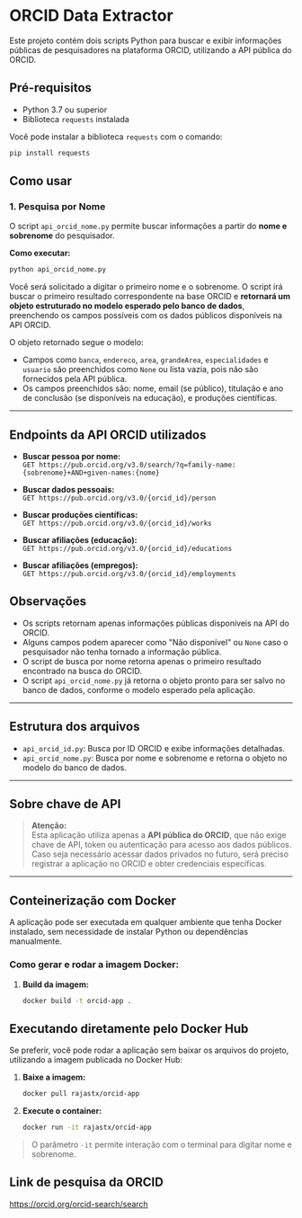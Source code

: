 # ORCID Data Extractor

Este projeto contém dois scripts Python para buscar e exibir informações públicas de pesquisadores na plataforma ORCID, utilizando a API pública do ORCID.

## Pré-requisitos
- Python 3.7 ou superior
- Biblioteca `requests` instalada

Você pode instalar a biblioteca `requests` com o comando:
```bash
pip install requests
```

## Como usar

### 1. Pesquisa por Nome

O script `api_orcid_nome.py` permite buscar informações a partir do **nome e sobrenome** do pesquisador.

**Como executar:**
```bash
python api_orcid_nome.py
```
Você será solicitado a digitar o primeiro nome e o sobrenome.
O script irá buscar o primeiro resultado correspondente na base ORCID e **retornará um objeto estruturado no modelo esperado pelo banco de dados**, preenchendo os campos possíveis com os dados públicos disponíveis na API ORCID.

O objeto retornado segue o modelo:
- Campos como `banca`, `endereco`, `area`, `grandeArea`, `especialidades` e `usuario` são preenchidos como `None` ou lista vazia, pois não são fornecidos pela API pública.
- Os campos preenchidos são: nome, email (se público), titulação e ano de conclusão (se disponíveis na educação), e produções científicas.

---
## Endpoints da API ORCID utilizados

- **Buscar pessoa por nome:**  
  `GET https://pub.orcid.org/v3.0/search/?q=family-name:{sobrenome}+AND+given-names:{nome}`

- **Buscar dados pessoais:**  
  `GET https://pub.orcid.org/v3.0/{orcid_id}/person`

- **Buscar produções científicas:**  
  `GET https://pub.orcid.org/v3.0/{orcid_id}/works`

- **Buscar afiliações (educação):**  
  `GET https://pub.orcid.org/v3.0/{orcid_id}/educations`

- **Buscar afiliações (empregos):**  
  `GET https://pub.orcid.org/v3.0/{orcid_id}/employments`
  
## Observações
- Os scripts retornam apenas informações públicas disponíveis na API do ORCID.
- Alguns campos podem aparecer como "Não disponível" ou `None` caso o pesquisador não tenha tornado a informação pública.
- O script de busca por nome retorna apenas o primeiro resultado encontrado na busca do ORCID.
- O script `api_orcid_nome.py` já retorna o objeto pronto para ser salvo no banco de dados, conforme o modelo esperado pela aplicação.

---

## Estrutura dos arquivos
- `api_orcid_id.py`: Busca por ID ORCID e exibe informações detalhadas.
- `api_orcid_nome.py`: Busca por nome e sobrenome e retorna o objeto no modelo do banco de dados.

---

## Sobre chave de API

> **Atenção:**  
> Esta aplicação utiliza apenas a **API pública do ORCID**, que não exige chave de API, token ou autenticação para acesso aos dados públicos.  
> Caso seja necessário acessar dados privados no futuro, será preciso registrar a aplicação no ORCID e obter credenciais específicas.

---

## Conteinerização com Docker

A aplicação pode ser executada em qualquer ambiente que tenha Docker instalado, sem necessidade de instalar Python ou dependências manualmente.

### Como gerar e rodar a imagem Docker:

1. **Build da imagem:**
   ```sh
   docker build -t orcid-app .

## Executando diretamente pelo Docker Hub

Se preferir, você pode rodar a aplicação sem baixar os arquivos do projeto, utilizando a imagem publicada no Docker Hub:

1. **Baixe a imagem:**
   ```sh
   docker pull rajastx/orcid-app
   ```

2. **Execute o container:**
   ```sh
   docker run -it rajastx/orcid-app
   ```

> O parâmetro `-it` permite interação com o terminal para digitar nome e sobrenome.

## Link de pesquisa da ORCID
https://orcid.org/orcid-search/search
```